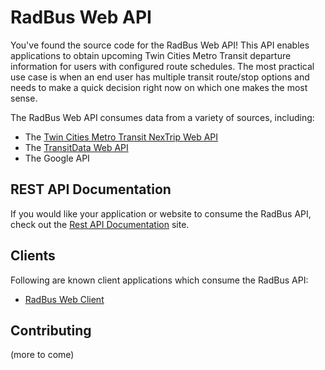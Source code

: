 # RadBus Web API

You've found the source code for the RadBus Web API!  This API enables applications to obtain upcoming Twin Cities Metro Transit departure information for users with configured route schedules. The most practical use case is when an end user has multiple transit route/stop options and needs to make a quick decision right now on which one makes the most sense.

The RadBus Web API consumes data from a variety of sources, including:

* The [Twin Cities Metro Transit NexTrip Web API](http://svc.metrotransit.org/NexTrip/help)
* The [TransitData Web API](http://www.transitdata.io)
* The Google API

## REST API Documentation

If you would like your application or website to consume the RadBus API, check out the [Rest API Documentation](http://docs.api.radbus.io) site.

## Clients

Following are known client applications which consume the RadBus API:

* [RadBus Web Client](https://www.radbus.io)

## Contributing

(more to come)
